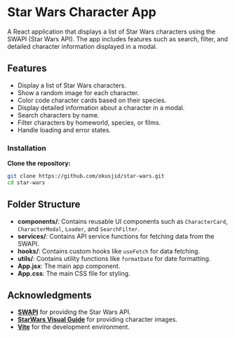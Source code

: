 # Star Wars Character App

A React application that displays a list of Star Wars characters using the SWAPI (Star Wars API). The app includes features such as search, filter, and detailed character information displayed in a modal.

## Features

- Display a list of Star Wars characters.
- Show a random image for each character.
- Color code character cards based on their species.
- Display detailed information about a character in a modal.
- Search characters by name.
- Filter characters by homeworld, species, or films.
- Handle loading and error states.

### Installation
**Clone the repository:**

```bash
git clone https://github.com/okusjid/star-wars.git
cd star-wars
```

## Folder Structure

- **components/**: Contains reusable UI components such as `CharacterCard`, `CharacterModal`, `Loader`, and `SearchFilter`.
- **services/**: Contains API service functions for fetching data from the SWAPI.
- **hooks/**: Contains custom hooks like `useFetch` for data fetching.
- **utils/**: Contains utility functions like `formatDate` for date formatting.
- **App.jsx**: The main app component.
- **App.css**: The main CSS file for styling.

## Acknowledgments

- **[SWAPI](https://swapi.dev/)** for providing the Star Wars API.
- **[StarWars Visual Guide](https://starwars-visualguide.com/assets/img/characters)** for providing character images.
- **[Vite](https://vitejs.dev/)** for the development environment.



